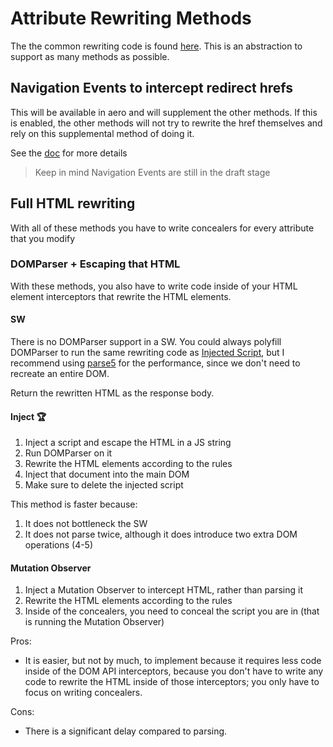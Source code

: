 # Attribute Rewriting Methods

The the common rewriting code is found [here](../shared/rules.ts). This is an abstraction to support as many methods as possible.

## Navigation Events to intercept redirect hrefs

This will be available in aero and will supplement the other methods. If this is enabled, the other methods will not try to rewrite the href themselves and rely on this supplemental method of doing it.

See the [doc](../../../../docs/Redirection%20Interception%20DRAFT.md) for more details

> Keep in mind Navigation Events are still in the draft stage

## Full HTML rewriting

With all of these methods you have to write concealers for every attribute that you modify

### DOMParser + Escaping that HTML

With these methods, you also have to write code inside of your HTML element interceptors that rewrite the HTML elements.

#### SW

There is no DOMParser support in a SW. You could always polyfill DOMParser to run the same rewriting code as [Injected Script](#inject-🏆), but I recommend using [parse5](https://parse5.js.org) for the performance, since we don't need to recreate an entire DOM.

Return the rewritten HTML as the response body.

#### Inject 🏆

1. Inject a script and escape the HTML in a JS string
2. Run DOMParser on it
3. Rewrite the HTML elements according to the rules
4. Inject that document into the main DOM
5. Make sure to delete the injected script

This method is faster because:

1. It does not bottleneck the SW
2. It does not parse twice, although it does introduce two extra DOM operations (4-5)

#### Mutation Observer

1. Inject a Mutation Observer to intercept HTML, rather than parsing it
2. Rewrite the HTML elements according to the rules
3. Inside of the concealers, you need to conceal the script you are in (that is running the Mutation Observer)

Pros:

- It is easier, but not by much, to implement because it requires less code inside of the DOM API interceptors, because you don't have to write any code to rewrite the HTML inside of those interceptors; you only have to focus on writing concealers.

Cons:

- There is a significant delay compared to parsing.
